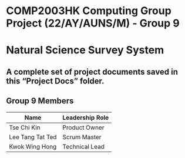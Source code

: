 # COMP2003HK Computing Group Project (22/AY/AUNS/M) - Group 9
# Natural Science Survey System
## A complete set of project documents saved in this “Project Docs” folder.
## Group 9 Members
| Name  | Leadership Role |
| ------------- | ------------- |
| Tse Chi Kin  | Product Owner   |
| Lee Tang Tat Ted  | Scrum Master  |
| Kwok Wing Hong  | Technical Lead  |
